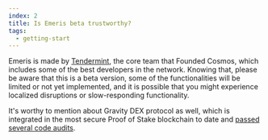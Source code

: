 ```yaml
---
index: 2
title: Is Emeris beta trustworthy?
tags: 
  - getting-start
---
```


Emeris is made by [Tendermint](https://tendermint.com/about/), the core team that Founded Cosmos, which includes some of the best developers in the network. Knowing that, please be aware that this is a beta version, some of the functionalities will be limited or not yet implemented, and it is possible that you might experience localized disruptions or slow-responding functionality.

It's worthy to mention about Gravity DEX protocol as well, which is integrated in the most secure Proof of Stake blockchain to date and [passed several code audits](https://twitter.com/zcpeng/status/1412404404230164488?s=20).
